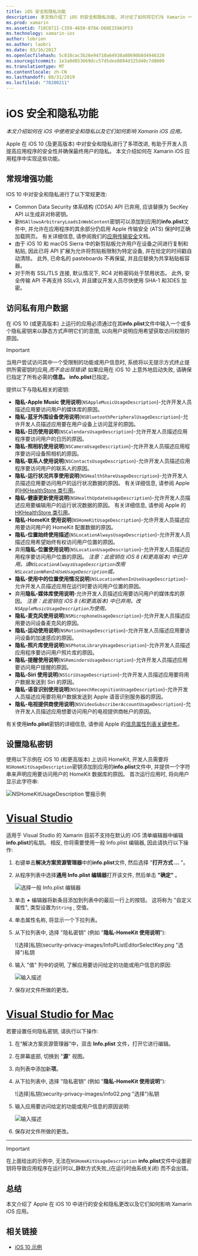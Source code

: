 ```yaml
---
title: iOS 安全和隐私功能
description: 本文档介绍了 iOS 的安全和隐私功能, 并讨论了如何将它们与 Xamarin 一起使用。 其中介绍了在 iOS 10 中进行的更新以及如何访问专用用户数据。
ms.prod: xamarin
ms.assetid: 718C8721-C359-4650-878A-D68E159A3F53
ms.technology: xamarin-ios
author: lobrien
ms.author: laobri
ms.date: 03/16/2017
ms.openlocfilehash: 5c818cac3b26e94710a64938a80690b8d4946320
ms.sourcegitcommit: 1e3a0d853669dcc57d5dee0894d325d40c7d8009
ms.translationtype: MT
ms.contentlocale: zh-CN
ms.lasthandoff: 08/31/2019
ms.locfileid: "70200211"
---
```

# <a name="ios-security-and-privacy-features"></a>iOS 安全和隐私功能

_本文介绍如何在 iOS 中使用安全和隐私以及它们如何影响 Xamarin iOS 应用。_

Apple 在 iOS 10 (及更高版本) 中对安全和隐私进行了多项改进, 有助于开发人员提高应用程序的安全性并确保最终用户的隐私。 本文介绍如何在 Xamarin iOS 应用程序中实现这些功能。

<a name="General-Enhancements" />

## <a name="general-enhancements"></a>常规增强功能

IOS 10 中对安全和隐私进行了以下常规更改:

- Common Data Security 体系结构 (CDSA) API 已弃用, 应该替换为 SecKey API 以生成非对称密钥。
- 新`NSAllowsArbitraryLoadsInWebContent`密钥可以添加到应用的**info.plist**文件中, 并允许在应用程序的其余部分仍启用 Apple 传输安全 (ATS) 保护时正确加载网页。 有关详细信息, 请参阅我们的[应用传输安全](~/ios/app-fundamentals/ats.md)文档。
- 由于 iOS 10 和 macOS Sierra 中的新剪贴板允许用户在设备之间进行复制和粘贴, 因此已将 API 扩展为允许将剪贴板限制为特定设备, 并在给定的时间戳自动清除。 此外, 已命名的 pasteboards 不再保留, 并且应替换为共享粘贴板容器。
- 对于所有 SSL/TLS 连接, 默认情况下, RC4 对称密码处于禁用状态。 此外, 安全传输 API 不再支持 SSLv3, 并且建议开发人员尽快使用 SHA-1 和3DES 加密。

<a name="Accessing-Private-User-Data" />

## <a name="accessing-private-user-data"></a>访问私有用户数据

在 iOS 10 (或更高版本) 上运行的应用必须通过在其**info.plist**文件中输入一个或多个隐私密钥来以静态方式声明它们的意图, 以向用户说明应用希望获取访问权限的原因。

> [!IMPORTANT]
> 当用户尝试访问其中一个受限制的功能或用户信息时, 系统将以无提示方式终止提供所需密钥的应用,_而不会出现错误_! 如果应用在 iOS 10 上意外地启动失败, 请确保已指定了所有必需的**信息。 info.plist**已指定。

提供以下与隐私相关的密钥:

- **隐私-Apple Music 使用说明**(`NSAppleMusicUsageDescription`)-允许开发人员描述应用要访问用户的媒体库的原因。
- **隐私-蓝牙外围设备使用说明**(`NSBluetoothPeripheralUsageDescription`)-允许开发人员描述应用要在用户设备上访问蓝牙的原因。
- **隐私-日历使用说明**(`NSCalendarsUsageDescription`)-允许开发人员描述应用程序要访问用户的日历的原因。
- **隐私-照相机使用说明**(`NSCameraUsageDescription`)-允许开发人员描述应用程序要访问设备照相机的原因。
- **隐私-联系人使用说明**(`NSContactsUsageDescription`)-允许开发人员描述应用程序要访问用户的联系人的原因。
- **隐私-运行状况共享使用说明**(`NSHealthShareUsageDescription`)-允许开发人员描述应用要访问用户的运行状况数据的原因。 有关详细信息, 请参阅 Apple 的[HKHealthStore 类引用](https://developer.apple.com/reference/healthkit/hkhealthstore)。
- **隐私-健康更新使用说明**(`NSHealthUpdateUsageDescription`)-允许开发人员描述应用要编辑用户的运行状况数据的原因。 有关详细信息, 请参阅 Apple 的[HKHealthStore 类引用](https://developer.apple.com/reference/healthkit/hkhealthstore)。
- **隐私-HomeKit 使用说明**(`NSHomeKitUsageDescription`)-允许开发人员描述应用要访问用户的 HomeKit 配置数据的原因。
- **隐私-位置始终使用描述**(`NSLocationAlwaysUsageDescription`)-允许开发人员描述应用希望始终有权访问用户位置的原因。
- 弃用**隐私-位置使用说明**(`NSLocationUsageDescription`)-允许开发人员描述应用程序要访问用户位置的原因。 *注意：此密钥在 iOS 8 (和更高版本) 中已弃用。请`NSLocationAlwaysUsageDescription`改用`NSLocationWhenInUseUsageDescription`或。*
- **隐私-使用中的位置使用情况说明**(`NSLocationWhenInUseUsageDescription`)-允许开发人员描述应用在运行时要访问用户位置的原因。
- 弃用**隐私-媒体库使用说明**-允许开发人员描述应用要访问用户的媒体库的原因。 *注意：此密钥在 iOS 8 (和更高版本) 中已弃用。改`NSAppleMusicUsageDescription`为使用。*
- **隐私-麦克风使用说明**(`NSMicrophoneUsageDescription`)-允许开发人员描述应用要访问设备麦克风的原因。
- **隐私-运动使用说明**(`NSMotionUsageDescription`)-允许开发人员描述应用要访问设备的加速感应的原因。
- **隐私-照片库使用说明**(`NSPhotoLibraryUsageDescription`)-允许开发人员描述应用程序要访问用户照片库的原因。
- **隐私-提醒使用说明**(`NSRemindersUsageDescription`)-允许开发人员描述应用要访问用户提醒的原因。
- **隐私-Siri 使用说明**(`NSSiriUsageDescription`)-允许开发人员描述应用要将用户数据发送到 Siri 的原因。
- **隐私-语音识别使用说明**(`NSSpeechRecognitionUsageDescription`)-允许开发人员描述应用要将用户数据发送到 Apple 语音识别服务器的原因。
- **隐私-电视提供商使用说明**(`NSVideoSubscriberAccountUsageDescription`)-允许开发人员描述应用想要访问用户的电视提供商帐户的原因。

有关使用**info.plist**密钥的详细信息, 请参阅 Apple 的[信息属性列表关键参考](https://developer.apple.com/library/content/documentation/General/Reference/InfoPlistKeyReference/Introduction/Introduction.html#//apple_ref/doc/uid/TP40009248-SW1)。

<a name="Setting-Privacy-Keys" />

## <a name="setting-privacy-keys"></a>设置隐私密钥

使用以下示例在 iOS 10 (和更高版本) 上访问 HomeKit, 开发人员需要将`NSHomeKitUsageDescription`密钥添加到应用的**info.plist**文件中, 并提供一个字符串来声明应用要访问用户的 HomeKit 数据库的原因。 首次运行应用时, 将向用户显示此字符串:

![NSHomeKitUsageDescription 警报示例](security-privacy-images/info01.png "NSHomeKitUsageDescription 警报示例")

# <a name="visual-studiotabwindows"></a>[Visual Studio](#tab/windows)

适用于 Visual Studio 的 Xamarin 目前不支持在默认的 iOS 清单编辑器中编辑**info.plist**的私钥。 相反, 你将需要使用一般 Info.plist 编辑器, 因此请执行以下操作:

1. 右键单击**解决方案资源管理器**中的**info.plist**文件, 然后选择 "**打开方式 ...** "。
2. 从程序列表中选择**通用 Info.plist 编辑器**打开该文件, 然后单击 **"确定"** 。

    ![选择一般 Info.plist 编辑器](security-privacy-images/InfoEditorSelectionVs.png "选择一般 Info.plist 编辑器")
3. 单击 **+** 编辑器将新条目添加到列表中的最后一行上的按钮。 这将称为 "自定义属性", 类型设置为`String` , 空值。
4. 单击属性名称, 将显示一个下拉列表。
5. 从下拉列表中, 选择 "隐私密钥" (例如 "**隐私-HomeKit 使用说明**"): 

    ![选择]私钥(security-privacy-images/InfoPListEditorSelectKey.png "选择")私钥
6. 输入 "值" 列中的说明, 了解应用要访问给定的功能或用户信息的原因: 

    ![输入描述](security-privacy-images/InfoPListSetValue.png "输入描述")
7. 保存对文件所做的更改。

# <a name="visual-studio-for-mactabmacos"></a>[Visual Studio for Mac](#tab/macos)

若要设置任何隐私密钥, 请执行以下操作:

1. 在“解决方案资源管理器”中，双击 **Info.plist** 文件，打开它进行编辑。
2. 在屏幕底部, 切换到 "**源**" 视图。
3. 向列表中添加新**项**。
4. 从下拉列表中, 选择 "隐私密钥" (例如 "**隐私-HomeKit 使用说明**"): 

    ![选择]私钥(security-privacy-images/info02.png "选择")私钥
5. 输入应用要访问给定的功能或用户信息的原因说明: 

    ![输入描述](security-privacy-images/info03.png "输入描述")
6. 保存对文件所做的更改。

-----

> [!IMPORTANT]
> 在上面给出的示例中, 无法在`NSHomeKitUsageDescription` **info.plist**文件中设置密钥将导致应用程序在运行时以_静默方式失败_(在运行时由系统关闭) 而不会出错。

<a name="Summary" />

## <a name="summary"></a>总结

本文介绍了 Apple 在 iOS 10 中进行的安全和隐私更改以及它们如何影响 Xamarin iOS 应用。

## <a name="related-links"></a>相关链接

- [iOS 10 示例](https://docs.microsoft.com/samples/browse/?products=xamarin&term=Xamarin.iOS+iOS10)
